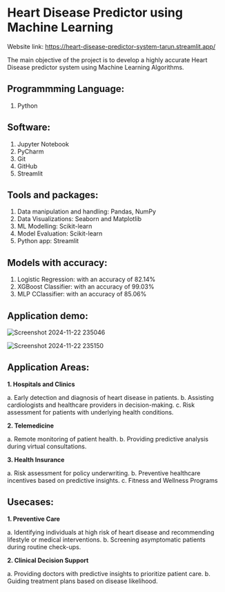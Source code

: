 # Heart Disease Predictor using Machine Learning

Website link: https://heart-disease-predictor-system-tarun.streamlit.app/ 

The main objective of the project is to develop a highly accurate Heart Disease predictor system using Machine Learning Algorithms.


## Programmming Language:
1. Python

## Software:
1. Jupyter Notebook
2. PyCharm
3. Git
4. GitHub
5. Streamlit

## Tools and packages:
1. Data manipulation and handling: Pandas, NumPy
2. Data Visualizations: Seaborn and Matplotlib
3. ML Modelling: Scikit-learn
4. Model Evaluation: Scikit-learn
5. Python app: Streamlit

## Models with accuracy:
1. Logistic Regression: with an accuracy of 82.14%
2. XGBoost Classifier: with an accuracy of 99.03%
3. MLP CClassifier: with an accuracy of 85.06%

## Application demo:

![Screenshot 2024-11-22 235046](https://github.com/user-attachments/assets/4b52f7ab-2c19-47e5-a9a7-74a95639c7de)

![Screenshot 2024-11-22 235150](https://github.com/user-attachments/assets/99f28054-03b9-4597-b88b-7f10000dcaad)

## Application Areas:
**1. Hospitals and Clinics**

a. Early detection and diagnosis of heart disease in patients.
b. Assisting cardiologists and healthcare providers in decision-making.
c. Risk assessment for patients with underlying health conditions.

**2. Telemedicine**

a. Remote monitoring of patient health.
b. Providing predictive analysis during virtual consultations.

**3. Health Insurance**

a. Risk assessment for policy underwriting.
b. Preventive healthcare incentives based on predictive insights.
c. Fitness and Wellness Programs

## Usecases:
**1. Preventive Care**

a. Identifying individuals at high risk of heart disease and recommending lifestyle or medical interventions.
b. Screening asymptomatic patients during routine check-ups.

**2. Clinical Decision Support**

a. Providing doctors with predictive insights to prioritize patient care.
b. Guiding treatment plans based on disease likelihood.
